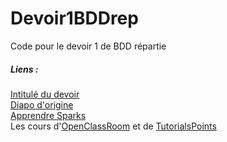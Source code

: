 # Devoir1BDDrep
Code pour le devoir 1 de BDD répartie

##### Liens :
[Intitulé du devoir](https://docs.google.com/document/d/1QA8RDcY1UK6R8PBwjU1qmb8uP04dXJVF14EAV_645iI/edit)  
[Diapo d'origine](https://docs.google.com/presentation/d/1Mbm9JD29xuZgOCiTbW_Pv_FzWfK7dnnIkfLYS7Wd8Os/edit#slide=id.g1c2666384d_5_114)  
[Apprendre Sparks](https://docs.google.com/presentation/d/1haELw6JYHkvX7niwZBSXcjbFOV2fMIvrCiK08FqxNVI/edit#slide=id.p)  
Les cours d'[OpenClassRoom](https://openclassrooms.com/fr/courses/409949-apprenez-la-programmation-avec-scala/409697-pourquoi-scala) et de [TutorialsPoints](https://www.tutorialspoint.com/scala/scala_overview.htm)
